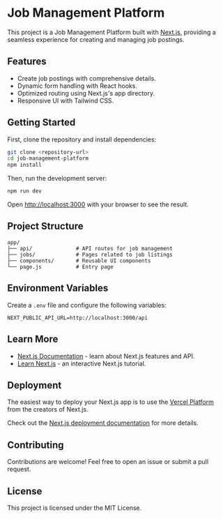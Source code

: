 # Job Management Platform

This project is a Job Management Platform built with [Next.js](https://nextjs.org), providing a seamless experience for creating and managing job postings. 

## Features
- Create job postings with comprehensive details.
- Dynamic form handling with React hooks.
- Optimized routing using Next.js's app directory.
- Responsive UI with Tailwind CSS.

## Getting Started

First, clone the repository and install dependencies:

```bash
git clone <repository-url>
cd job-management-platform
npm install
```

Then, run the development server:

```bash
npm run dev
```

Open [http://localhost:3000](http://localhost:3000) with your browser to see the result.

## Project Structure
```
app/
├── api/              # API routes for job management
├── jobs/             # Pages related to job listings
├── components/       # Reusable UI components
└── page.js           # Entry page
```

## Environment Variables
Create a `.env` file and configure the following variables:
```
NEXT_PUBLIC_API_URL=http://localhost:3000/api
```

## Learn More
- [Next.js Documentation](https://nextjs.org/docs) - learn about Next.js features and API.
- [Learn Next.js](https://nextjs.org/learn) - an interactive Next.js tutorial.

## Deployment
The easiest way to deploy your Next.js app is to use the [Vercel Platform](https://vercel.com/new) from the creators of Next.js.

Check out the [Next.js deployment documentation](https://nextjs.org/docs/app/building-your-application/deploying) for more details.

## Contributing
Contributions are welcome! Feel free to open an issue or submit a pull request.

## License
This project is licensed under the MIT License.
